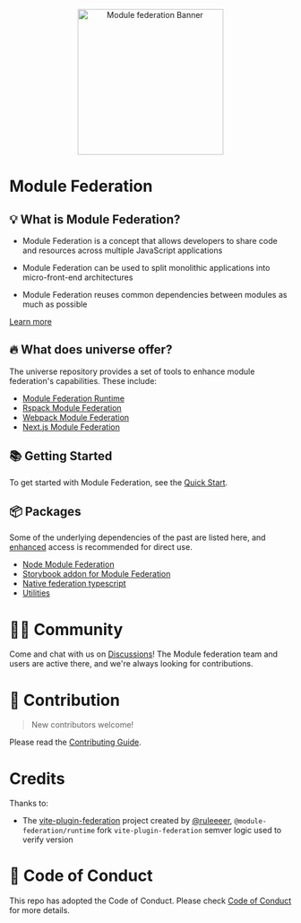 <p align="center">
  <img alt="Module federation Banner"  width="260" src="https://github.com/module-federation/core/assets/27547179/11234712-40fc-4696-a7fd-16e0c631005a">
</p>

# Module Federation

## 💡 What is Module Federation?

- Module Federation is a concept that allows developers to share code and resources across multiple JavaScript applications

- Module Federation can be used to split monolithic applications into micro-front-end architectures

- Module Federation reuses common dependencies between modules as much as possible

[Learn more](https://module-federation.io/)

## 🔥 What does universe offer?

The universe repository provides a set of tools to enhance module federation's capabilities. These include:

- [Module Federation Runtime](https://module-federation.io/guide/basic/runtime.html)
- [Rspack Module Federation](https://module-federation.io/guide/basic/rspack.html)
- [Webpack Module Federation](https://module-federation.io/guide/basic/webpack.html)
- [Next.js Module Federation](https://module-federation.io/guide/framework/nextjs.html)

## 📚 Getting Started

To get started with Module Federation, see the [Quick Start](https://module-federation.io/guide/start/quick-start.html).


## 📦 Packages

Some of the underlying dependencies of the past are listed here, and [enhanced](https://module-federation.io/) access is recommended for direct use.

- [Node Module Federation](./packages/node)
- [Storybook addon for Module Federation](./packages/storybook-addon)
- [Native federation typescript](./packages/native-federation-typescript)
- [Utilities](./packages/utilities)

# 🧑‍💻 Community

Come and chat with us on [Discussions](https://github.com/module-federation/core/discussions)! The Module federation team and users are active there, and we're always looking for contributions.

# 🤝 Contribution

> New contributors welcome!

Please read the [Contributing Guide](https://github.com/module-federation/core/blob/main/CONTRIBUTING.md).

# Credits

Thanks to:

- The [vite-plugin-federation](https://github.com/originjs/vite-plugin-federation) project created by [@ruleeeer](https://github.com/ruleeeer), `@module-federation/runtime` fork `vite-plugin-federation` semver logic used to verify version

# 🙌 Code of Conduct

This repo has adopted the Code of Conduct. Please check [Code of Conduct](./CODE_OF_CONDUCT.md) for more details.
